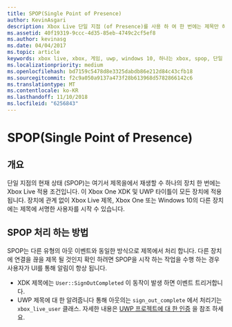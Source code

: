 ```yaml
---
title: SPOP(Single Point of Presence)
author: KevinAsgari
description: Xbox Live 단일 지점 (of Presence)를 사용 하 여 한 번에는 제목만 하나의 장치에서 재생 되 되도록 하는 방법을 알아봅니다.
ms.assetid: 40f19319-9ccc-4d35-85eb-4749c2cf5ef8
ms.author: kevinasg
ms.date: 04/04/2017
ms.topic: article
keywords: xbox live, xbox, 게임, uwp, windows 10, 하나는 xbox, spop, 단일 지점의 상태
ms.localizationpriority: medium
ms.openlocfilehash: bd7159c5478d8e3325dabdb86e212d84c43cfb18
ms.sourcegitcommit: f2c9a050a9137a473f28b613968d5782866142c6
ms.translationtype: MT
ms.contentlocale: ko-KR
ms.lasthandoff: 11/10/2018
ms.locfileid: "6256843"
---
```

# <a name="single-point-of-presence-spop"></a>SPOP(Single Point of Presence)

## <a name="overview"></a>개요
단일 지점의 현재 상태 (SPOP)는 여기서 제목을에서 재생할 수 하나의 장치 한 번에는 Xbox Live 적용 조건입니다. 이 Xbox One XDK 및 UWP 타이틀이 모든 장치에 적용 됩니다.
장치에 관계 없이 Xbox Live 제목, Xbox One 또는 Windows 10의 다른 장치에는 제목에 서명한 사용자를 시작 수 있습니다.

## <a name="how-to-handle-spop"></a>SPOP 처리 하는 방법
SPOP는 다른 유형의 아웃 이벤트와 동일한 방식으로 제목에서 처리 합니다. 다른 장치에 연결을 끊을 제목 될 것인지 확인 하려면 SPOP을 시작 하는 작업을 수행 하는 경우 사용자가 UI를 통해 알림이 항상 됩니다.

* XDK 제목에는 `User::SignOutCompleted` 이 동작이 발생 하면 이벤트 트리거합니다.
* UWP 제목에 대 한 알려줍니다 통해 아웃의는 `sign_out_complete` 에서 처리기는 `xbox_live_user` 클래스. 자세한 내용은 [UWP 프로젝트에 대 한 인증](authentication-for-UWP-projects.md) 을 참조 하세요.
